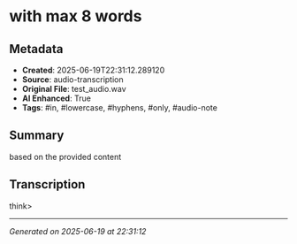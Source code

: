 # with max 8 words

## Metadata
- **Created**: 2025-06-19T22:31:12.289120
- **Source**: audio-transcription
- **Original File**: test_audio.wav
- **AI Enhanced**: True
- **Tags**: #in, #lowercase, #hyphens, #only, #audio-note

## Summary
based on the provided content

## Transcription
think>

---
*Generated on 2025-06-19 at 22:31:12*